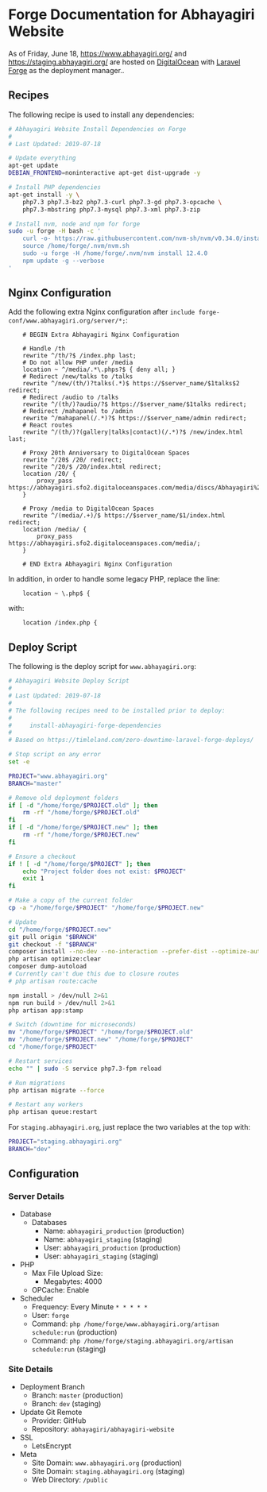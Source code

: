 # Forge Documentation for Abhayagiri Website

As of Friday, June 18, https://www.abhayagiri.org/ and
https://staging.abhayagiri.org/ are hosted on
[DigitalOcean](https://www.digitalocean.com/) with [Laravel
Forge](https://forge.laravel.com/) as the deployment manager..

## Recipes

The following recipe is used to install any dependencies:

```sh
# Abhayagiri Website Install Dependencies on Forge
#
# Last Updated: 2019-07-18

# Update everything
apt-get update
DEBIAN_FRONTEND=noninteractive apt-get dist-upgrade -y

# Install PHP dependencies
apt-get install -y \
    php7.3 php7.3-bz2 php7.3-curl php7.3-gd php7.3-opcache \
    php7.3-mbstring php7.3-mysql php7.3-xml php7.3-zip

# Install nvm, node and npm for forge
sudo -u forge -H bash -c '
    curl -o- https://raw.githubusercontent.com/nvm-sh/nvm/v0.34.0/install.sh | bash
    source /home/forge/.nvm/nvm.sh
    sudo -u forge -H /home/forge/.nvm/nvm install 12.4.0
    npm update -g --verbose
'
```

## Nginx Configuration

Add the following extra Nginx configuration after
`include forge-conf/www.abhayagiri.org/server/*;`:

```
    # BEGIN Extra Abhayagiri Nginx Configuration

    # Handle /th
    rewrite ^/th/?$ /index.php last;
    # Do not allow PHP under /media
    location ~ ^/media/.*\.phps?$ { deny all; }
    # Redirect /new/talks to /talks
    rewrite ^/new/(th/)?talks(.*)$ https://$server_name/$1talks$2 redirect;
    # Redirect /audio to /talks
    rewrite ^/(th/)?audio/?$ https://$server_name/$1talks redirect;
    # Redirect /mahapanel to /admin
    rewrite ^/mahapanel(/.*)?$ https://$server_name/admin redirect;
    # React routes
    rewrite ^/(th/)?(gallery|talks|contact)(/.*)?$ /new/index.html last;

    # Proxy 20th Anniversary to DigitalOcean Spaces
    rewrite ^/20$ /20/ redirect;
    rewrite ^/20/$ /20/index.html redirect;
    location /20/ {
        proxy_pass https://abhayagiri.sfo2.digitaloceanspaces.com/media/discs/Abhayagiri%27s%2020th%20Anniversary/;
    }

    # Proxy /media to DigitalOcean Spaces
    rewrite ^/(media/.+)/$ https://$server_name/$1/index.html redirect;
    location /media/ {
        proxy_pass https://abhayagiri.sfo2.digitaloceanspaces.com/media/;
    }

    # END Extra Abhayagiri Nginx Configuration
```

In addition, in order to handle some legacy PHP, replace the line:

```
    location ~ \.php$ {
```

with:

```
    location /index.php {
```

## Deploy Script

The following is the deploy script for `www.abhayagiri.org`:

```sh
# Abhayagiri Website Deploy Script
#
# Last Updated: 2019-07-18
#
# The following recipes need to be installed prior to deploy:
#
#     install-abhayagiri-forge-dependencies
#
# Based on https://timleland.com/zero-downtime-laravel-forge-deploys/

# Stop script on any error
set -e

PROJECT="www.abhayagiri.org"
BRANCH="master"

# Remove old deployment folders
if [ -d "/home/forge/$PROJECT.old" ]; then
    rm -rf "/home/forge/$PROJECT.old"
fi
if [ -d "/home/forge/$PROJECT.new" ]; then
    rm -rf "/home/forge/$PROJECT.new"
fi

# Ensure a checkout
if ! [ -d "/home/forge/$PROJECT" ]; then
    echo "Project folder does not exist: $PROJECT"
    exit 1
fi

# Make a copy of the current folder
cp -a "/home/forge/$PROJECT" "/home/forge/$PROJECT.new"

# Update
cd "/home/forge/$PROJECT.new"
git pull origin "$BRANCH"
git checkout -f "$BRANCH"
composer install --no-dev --no-interaction --prefer-dist --optimize-autoloader > /dev/null
php artisan optimize:clear
composer dump-autoload
# Currently can't due this due to closure routes
# php artisan route:cache

npm install > /dev/null 2>&1
npm run build > /dev/null 2>&1
php artisan app:stamp

# Switch (downtime for microseconds)
mv "/home/forge/$PROJECT" "/home/forge/$PROJECT.old"
mv "/home/forge/$PROJECT.new" "/home/forge/$PROJECT"
cd "/home/forge/$PROJECT"

# Restart services
echo "" | sudo -S service php7.3-fpm reload

# Run migrations
php artisan migrate --force

# Restart any workers
php artisan queue:restart
```

For `staging.abhayagiri.org`, just replace the two variables at the top with:

```sh
PROJECT="staging.abhayagiri.org"
BRANCH="dev"
```

## Configuration

### Server Details

- Database
    - Databases
        - Name: `abhayagiri_production` (production)
        - Name: `abhayagiri_staging` (staging)
        - User: `abhayagiri_production` (production)
        - User: `abhayagiri_staging` (staging)
- PHP
    - Max File Upload Size:
        - Megabytes: 4000
    - OPCache: Enable
- Scheduler
    - Frequency: Every Minute `* * * * *`
    - User: `forge`
    - Command: `php /home/forge/www.abhayagiri.org/artisan schedule:run` (production)
    - Command: `php /home/forge/staging.abhayagiri.org/artisan schedule:run` (staging)

### Site Details

- Deployment Branch
    - Branch: `master` (production)
    - Branch: `dev` (staging)
- Update Git Remote
    - Provider: GitHub
    - Repository: `abhayagiri/abhayagiri-website`
- SSL
    - LetsEncrypt
- Meta
    - Site Domain: `www.abhayagiri.org` (production)
    - Site Domain: `staging.abhayagiri.org` (staging)
    - Web Directory: `/public`

